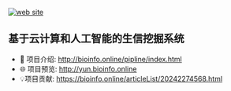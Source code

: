 [![web site](https://bioinfo.online/logo.svg)](https://bioinfo.online/pipline/index.html)

## 基于云计算和人工智能的生信挖掘系统

+ 📜 项目介绍: <http://bioinfo.online/pipline/index.html>
+ 🌐 项目预览: <http://yun.bioinfo.online>
+ 💡项目贡献: <https://bioinfo.online/articleList/20242274568.html>
